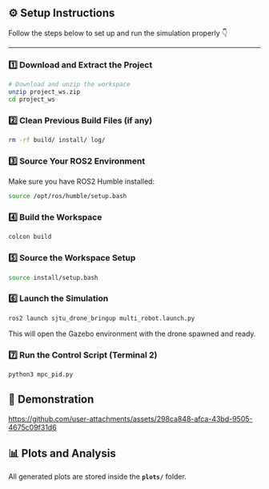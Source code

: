 ## ⚙️ Setup Instructions

Follow the steps below to set up and run the simulation properly 👇  

---

### 1️⃣ Download and Extract the Project
```bash
# Download and unzip the workspace
unzip project_ws.zip
cd project_ws


```

### 2️⃣ Clean Previous Build Files (if any)
```bash
rm -rf build/ install/ log/

```

### 3️⃣ Source Your ROS2 Environment
Make sure you have ROS2 Humble installed:
```bash
source /opt/ros/humble/setup.bash

```

### 4️⃣ Build the Workspace
```bash
colcon build
```

### 5️⃣ Source the Workspace Setup
```bash
source install/setup.bash
```

### 6️⃣ Launch the Simulation
```bash
ros2 launch sjtu_drone_bringup multi_robot.launch.py
```
This will open the Gazebo environment with the drone spawned and ready.


### 7️⃣ Run the Control Script (Terminal 2)
```bash
python3 mpc_pid.py
```

## 🎥 Demonstration 
https://github.com/user-attachments/assets/298ca848-afca-43bd-9505-4675c09f31d6

## 📊 Plots and Analysis

All generated plots are stored inside the **`plots/`** folder.  









